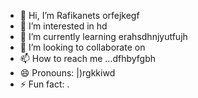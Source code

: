 - 👋 Hi, I’m Rafikanets orfejkegf
- 👀 I’m interested in hd
- 🌱 I’m currently learning erahsdhnjyutfujh
- 💞️ I’m looking to collaborate on 
- 📫 How to reach me ...dfhbyfgbh
- 😄 Pronouns: |)rgkkiwd
- ⚡ Fun fact: .
<!---
Rafikanets/Rafikanets is a ✨ special ✨ repository because its `README.md` (this file) appears on your GitHub profile.
You can click the Preview link to take a look at your changes
